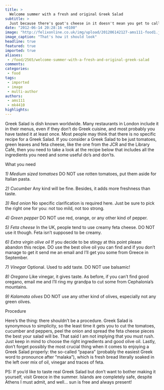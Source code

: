 ```yaml
---
title: >
  Welcome summer with a fresh and original Greek Salad
subtitle: >
  Just because there's goat's cheese in it doesn't mean you get to call it Greek
date: "2012-06-14 20:28:16 +0100"
image: "http://felixonline.co.uk/img/upload/201206142127-ams111-food1.jpg"
image_caption: "That's how it should look"
headline: true
featured: true
imported: true
aliases:
 - /food/2565/welcome-summer-with-a-fresh-and-original-greek-salad
comments:
categories:
 - food
tags:
 - imported
 - image
 - multi-author
authors:
 - ams111
 - mk4410
highlights:
---
```


Greek Salad is dish known worldwide. Many restaurants in London include it in their menus, even if they don’t do Greek cuisine, and most probably you have tasted it at least once. Most people may think that there is no specific recipe for a Greek Salad. If you consider a Greek Salad to be just tomatoes, green leaves and feta cheese, like the one from the JCR and the Library Café, then you need to take a look at the recipe below that includes all the ingredients you need and some useful do’s and don’ts.

What you need

_1) Medium sized tomatoes_
 DO NOT use rotten tomatoes, put them aside for Italian pasta.

_2) Cucumber_
 Any kind will be fine. Besides, it adds more freshness than taste.

_3) Red onion_
 No specific clarification is required here. Just be sure to pick the right one for you: not too mild, not too strong.

_4) Green pepper_
 DO NOT use red, orange, or any other kind of pepper.

_5) Feta cheese_
 In the UK, people tend to use creamy feta cheese. DO NOT use it though. Feta isn’t supposed to be creamy.

_6) Extra virgin olive oil_
 If you decide to be stingy at this point please abandon this recipe. DO use the best olive oil you can find and if you don’t manage to get it send me an email and I’ll get you some from Greece in September.

_7) Vinegar_
 Optional. Used to add taste. DO NOT use balsamic!

_8) Oregano_
 Like vinegar, it gives taste. As before, if you can’t find good oregano, email me and I’ll ring my grandpa to cut some from Cephalonia’s mountains.

_9) Kalamata olives_
 DO NOT use any other kind of olives, especially not any green olives.

Procedure

Here’s the thing: there shouldn’t be a procedure. Greek Salad is synonymous to simplicity, so the least time it gets you to cut the tomatoes, cucumber and peppers, peel the onion and spread the feta cheese pieces the best your salad will be. That said I am not implying that you must rush. Just keep in mind to choose the right ingredients and good olive oil. Lastly, don’t forget possibly the most crucial thing when it comes to enjoying a Greek Salad properly: the so-called “papara” (probably the easiest Greek word to pronounce after “malaka”), which is fresh bread literally soaked in the left over mix of oil, vinegar and traces of feta.

 PS: If you’d like to taste real Greek Salad but don’t want to bother making it yourself, visit Greece in the summer. Islands are completely safe, despite Athens I must admit, and well… sun is free and always present!
